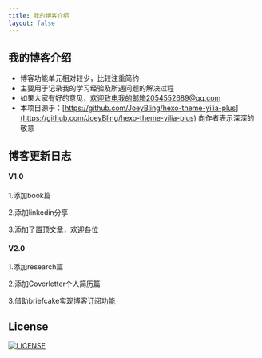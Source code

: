 ```yaml
---
title: 我的博客介绍
layout: false
---
```


## 我的博客介绍

- 博客功能单元相对较少，比较注重简约
- 主要用于记录我的学习经验及所遇问题的解决过程
- 如果大家有好的意见，欢迎致电我的邮箱2054552689@qq.com
- 本项目源于：[https://github.com/JoeyBling/hexo-theme-yilia-plus](https://github.com/JoeyBling/hexo-theme-yilia-plus)  向作者表示深深的敬意



## 博客更新日志

#### V1.0

1.添加book篇 

2.添加linkedin分享

3.添加了置顶文章，欢迎各位

#### V2.0

1.添加research篇

2.添加Coverletter个人简历篇

3.借助briefcake实现博客订阅功能

## License

[![LICENSE](https://camo.githubusercontent.com/cbe69e58358ca9b9c5f28652578b636dd900ef354d5645da57d1152138686e63/68747470733a2f2f696d672e736869656c64732e696f2f6769746875622f6c6963656e73652f4a6f6579426c696e672f6865786f2d7468656d652d79696c69612d706c7573)](https://github.com/JoeyBling/hexo-theme-yilia-plus/blob/master/LICENSE)

